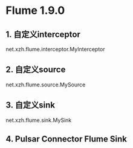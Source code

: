# Flume 1.9.0

## 1. 自定义interceptor

net.xzh.flume.interceptor.MyInterceptor

## 2. 自定义source

net.xzh.flume.source.MySource

## 3. 自定义sink

net.xzh.flume.sink.MySink

## 4. Pulsar Connector Flume Sink